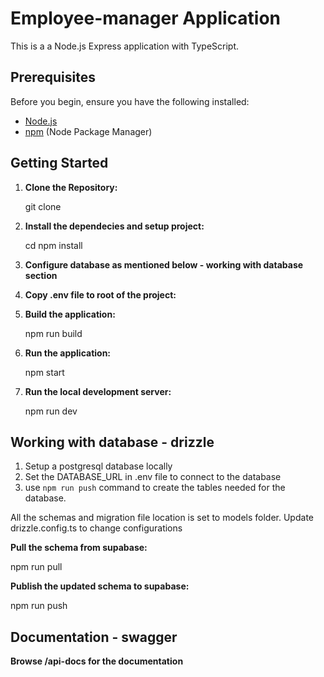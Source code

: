 # Employee-manager Application

This is a a Node.js Express application with TypeScript.

## Prerequisites

Before you begin, ensure you have the following installed:

- [Node.js](https://nodejs.org/)
- [npm](https://www.npmjs.com/) (Node Package Manager)

## Getting Started

1. **Clone the Repository:**

   git clone <repository-url>

2. **Install the dependecies and setup project:**

   cd <app-name>
   npm install

3. **Configure database as mentioned below - working with database section**
4. **Copy .env file to root of the project:**

5. **Build the application:**

   npm run build

6. **Run the application:**

   npm start

7. **Run the local development server:**

   npm run dev

## Working with database - drizzle

1. Setup a postgresql database locally
2. Set the DATABASE_URL in .env file to connect to the database
3. use `npm run push` command to create the tables needed for the database.

All the schemas and migration file location is set to models folder. Update drizzle.config.ts to change configurations

**Pull the schema from supabase:**

npm run pull

**Publish the updated schema to supabase:**

npm run push

## Documentation - swagger

**Browse /api-docs for the documentation**
